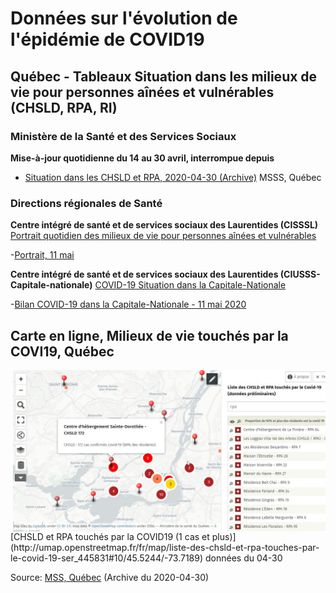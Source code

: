 # Données sur l'évolution de l'épidémie de COVID19

## Québec - Tableaux Situation dans les milieux de vie pour personnes aînées et vulnérables (CHSLD, RPA, RI) 

### Ministère de la Santé et des Services Sociaux
**Mise-à-jour quotidienne du 14 au 30 avril, interrompue depuis**
- [Situation dans les CHSLD et RPA, 2020-04-30 (Archive)](Qc/Tableau-milieux-de-vie-COVID-19-2020-04-30.pdf) MSSS, Québec 

### Directions régionales de Santé

**Centre intégré de santé et de services sociaux des Laurentides (CISSSL)**
[Portrait quotidien des milieux de vie pour personnes aînées et vulnérables](http://www.santelaurentides.gouv.qc.ca/nc/sante-publique/maladies-infectieuses/covid-19-coronavirus/situation-dans-les-laurentides/portrait-quotidien-des-milieux-de-vie-pour-personnes-ainees-et-vulnerables/)

-[Portrait, 11 mai](http://www.santelaurentides.gouv.qc.ca/fileadmin/internet/cisss_laurentides/Sante_Publique/Maladies_infectieuses/COVID-19/Situation_dans_les_Laurentides/Portrait_quotidien_des_milieux_de_vie_ajuste_en_date_du_11_mai_2020.pdf)


**Centre intégré de santé et de services sociaux des Laurentides (CIUSSS-Capitale-nationale)**
[COVID-19 Situation dans la Capitale-Nationale](https://www.ciusss-capitalenationale.gouv.qc.ca/)

-[Bilan COVID-19 dans la Capitale-Nationale - 11 mai 2020](https://www.ciusss-capitalenationale.gouv.qc.ca/sites/default/files/00-CORONAVIRUS/Communique/2020-05-11_communique_bilan.pdf)


## Carte en ligne, Milieux de vie touchés par la COVI19, Québec
<img align="right" width="500" src="Qc/Carte-Covid-Grand-Mtl-2020-04-30-Liste.jpg">
 [CHSLD et RPA touchés par la COVID19 (1 cas et plus)](http://umap.openstreetmap.fr/fr/map/liste-des-chsld-et-rpa-touches-par-le-covid-19-ser_445831#10/45.5244/-73.7189) données du 04-30

Source:  [MSS, Québec](https://cdn-contenu.quebec.ca/cdn-contenu/sante/documents/Problemes_de_sante/covid-19/Tableau-milieux-de-vie-COVID-19.pdf) (Archive du 2020-04-30)
